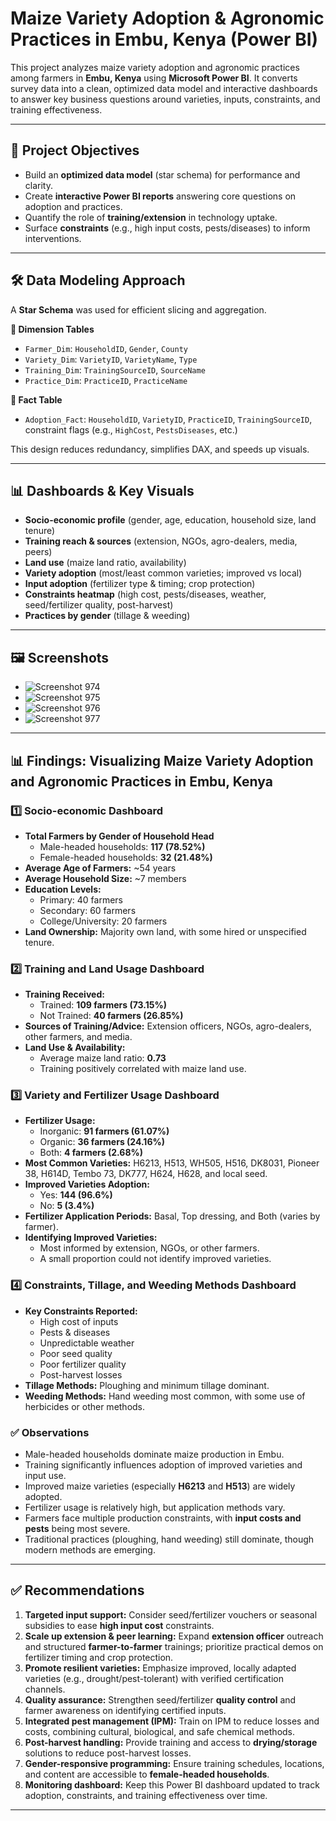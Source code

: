 # Maize Variety Adoption & Agronomic Practices in Embu, Kenya (Power BI)

This project analyzes maize variety adoption and agronomic practices among farmers in **Embu, Kenya** using **Microsoft Power BI**. It converts survey data into a clean, optimized data model and interactive dashboards to answer key business questions around varieties, inputs, constraints, and training effectiveness.

---

## 🎯 Project Objectives
- Build an **optimized data model** (star schema) for performance and clarity.
- Create **interactive Power BI reports** answering core questions on adoption and practices.
- Quantify the role of **training/extension** in technology uptake.
- Surface **constraints** (e.g., high input costs, pests/diseases) to inform interventions.

---

## 🛠️ Data Modeling Approach
A **Star Schema** was used for efficient slicing and aggregation.

**🔶 Dimension Tables**
- `Farmer_Dim`: `HouseholdID`, `Gender`, `County`
- `Variety_Dim`: `VarietyID`, `VarietyName`, `Type`
- `Training_Dim`: `TrainingSourceID`, `SourceName`
- `Practice_Dim`: `PracticeID`, `PracticeName`

**🔷 Fact Table**
- `Adoption_Fact`: `HouseholdID`, `VarietyID`, `PracticeID`, `TrainingSourceID`, constraint flags (e.g., `HighCost`, `PestsDiseases`, etc.)

This design reduces redundancy, simplifies DAX, and speeds up visuals.

---

## 📊 Dashboards & Key Visuals
- **Socio-economic profile** (gender, age, education, household size, land tenure)
- **Training reach & sources** (extension, NGOs, agro-dealers, media, peers)
- **Land use** (maize land ratio, availability)
- **Variety adoption** (most/least common varieties; improved vs local)
- **Input adoption** (fertilizer type & timing; crop protection)
- **Constraints heatmap** (high cost, pests/diseases, weather, seed/fertilizer quality, post-harvest)
- **Practices by gender** (tillage & weeding)

---

## 🖼️ Screenshots
- ![Screenshot 974](Screenshot%20(974).png)
- ![Screenshot 975](Screenshot%20(975).png)
- ![Screenshot 976](Screenshot%20(976).png)
- ![Screenshot 977](Screenshot%20(977).png)

---

## 📊 Findings: Visualizing Maize Variety Adoption and Agronomic Practices in Embu, Kenya

### 1️⃣ Socio-economic Dashboard
- **Total Farmers by Gender of Household Head**
  - Male-headed households: **117 (78.52%)**
  - Female-headed households: **32 (21.48%)**
- **Average Age of Farmers:** ~54 years  
- **Average Household Size:** ~7 members  
- **Education Levels:**
  - Primary: 40 farmers
  - Secondary: 60 farmers
  - College/University: 20 farmers
- **Land Ownership:** Majority own land, with some hired or unspecified tenure.

### 2️⃣ Training and Land Usage Dashboard
- **Training Received:**
  - Trained: **109 farmers (73.15%)**
  - Not Trained: **40 farmers (26.85%)**
- **Sources of Training/Advice:** Extension officers, NGOs, agro-dealers, other farmers, and media.
- **Land Use & Availability:**
  - Average maize land ratio: **0.73**
  - Training positively correlated with maize land use.

### 3️⃣ Variety and Fertilizer Usage Dashboard
- **Fertilizer Usage:**
  - Inorganic: **91 farmers (61.07%)**
  - Organic: **36 farmers (24.16%)**
  - Both: **4 farmers (2.68%)**
- **Most Common Varieties:** H6213, H513, WH505, H516, DK8031, Pioneer 38, H614D, Tembo 73, DK777, H624, H628, and local seed.
- **Improved Varieties Adoption:**
  - Yes: **144 (96.6%)**
  - No: **5 (3.4%)**
- **Fertilizer Application Periods:** Basal, Top dressing, and Both (varies by farmer).
- **Identifying Improved Varieties:**
  - Most informed by extension, NGOs, or other farmers.
  - A small proportion could not identify improved varieties.

### 4️⃣ Constraints, Tillage, and Weeding Methods Dashboard
- **Key Constraints Reported:**
  - High cost of inputs
  - Pests & diseases
  - Unpredictable weather
  - Poor seed quality
  - Poor fertilizer quality
  - Post-harvest losses
- **Tillage Methods:** Ploughing and minimum tillage dominant.
- **Weeding Methods:** Hand weeding most common, with some use of herbicides or other methods.

### ✅ Observations
- Male-headed households dominate maize production in Embu.
- Training significantly influences adoption of improved varieties and input use.
- Improved maize varieties (especially **H6213** and **H513**) are widely adopted.
- Fertilizer usage is relatively high, but application methods vary.
- Farmers face multiple production constraints, with **input costs and pests** being most severe.
- Traditional practices (ploughing, hand weeding) still dominate, though modern methods are emerging.

---

## ✅ Recommendations
1. **Targeted input support:** Consider seed/fertilizer vouchers or seasonal subsidies to ease **high input cost** constraints.
2. **Scale up extension & peer learning:** Expand **extension officer** outreach and structured **farmer-to-farmer** trainings; prioritize practical demos on fertilizer timing and crop protection.
3. **Promote resilient varieties:** Emphasize improved, locally adapted varieties (e.g., drought/pest-tolerant) with verified certification channels.
4. **Quality assurance:** Strengthen seed/fertilizer **quality control** and farmer awareness on identifying certified inputs.
5. **Integrated pest management (IPM):** Train on IPM to reduce losses and costs, combining cultural, biological, and safe chemical methods.
6. **Post-harvest handling:** Provide training and access to **drying/storage** solutions to reduce post-harvest losses.
7. **Gender-responsive programming:** Ensure training schedules, locations, and content are accessible to **female-headed households**.
8. **Monitoring dashboard:** Keep this Power BI dashboard updated to track adoption, constraints, and training effectiveness over time.

---
